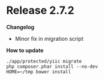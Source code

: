 Release 2.7.2
=======

**Changelog**

- Minor fix in migration script

**How to update**

    ./app/protected/yiic migrate
    php composer.phar install --no-dev
    HOME=~/tmp bower install 

